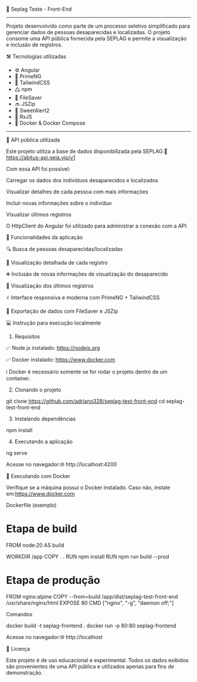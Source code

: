 📘 Seplag Teste - Front-End
___
Projeto desenvolvido como parte de um processo seletivo simplificado para gerenciar dados de pessoas desaparecidas e localizadas. O projeto consome uma API pública fornecida pela SEPLAG e permite a visualização e inclusão de registros.

🛠 Tecnologias utilizadas
- ⚙️ Angular
- 🎨 PrimeNG
- 💨 TailwindCSS
- 🛆 npm
- 📁 FileSaver
- 🔜 JSZip
- 🎯 SweetAlert2
- 🔄 RxJS
- 🐳 Docker & Docker Compose
___

🔗 API pública utilizada

Este projeto utiliza a base de dados disponibilizada pela SEPLAG:🔗 https://abitus-api.geia.vip/v1

Com essa API foi possível:

Carregar os dados dos indivíduos desaparecidos e localizados

Visualizar detalhes de cada pessoa com mais informações

Incluir novas informações sobre o indivíduo

Visualizar últimos registros

O HttpClient do Angular foi utilizado para administrar a conexão com a API.

🥪 Funcionalidades da aplicação

🔍 Busca de pessoas desaparecidas/localizadas

👤 Visualização detalhada de cada registro

➕ Inclusão de novas informações de visualização do desaparecido

🧽 Visualização dos últimos registros

⚡ Interface responsiva e moderna com PrimeNG + TailwindCSS

📀 Exportação de dados com FileSaver e JSZip

💻 Instrução para execução localmente

1. Requisitos

✅ Node.js instalado: https://nodejs.org

✅ Docker instalado: https://www.docker.com

ℹ️ Docker é necessário somente se for rodar o projeto dentro de um container.

2. Clonando o projeto

git clone https://github.com/adriano328/seplag-test-front-end
cd seplag-test-front-end

3. Instalando dependências

npm install

4. Executando a aplicação

ng serve

Acesse no navegador:🌐 http://localhost:4200

🐳 Executando com Docker

Verifique se a máquina possui o Docker instalado. Caso não, instale em:https://www.docker.com

Dockerfile (exemplo)

# Etapa de build
FROM node:20 AS build

WORKDIR /app
COPY . .
RUN npm install
RUN npm run build --prod

# Etapa de produção
FROM nginx:alpine
COPY --from=build /app/dist/seplag-test-front-end /usr/share/nginx/html
EXPOSE 80
CMD ["nginx", "-g", "daemon off;"]

Comandos

docker build -t seplag-frontend .
docker run -p 80:80 seplag-frontend

Acesse no navegador:🌐 http://localhost

📄 Licença

Este projeto é de uso educacional e experimental. Todos os dados exibidos são provenientes de uma API pública e utilizados apenas para fins de demonstração.

